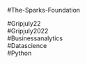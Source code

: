 #The-Sparks-Foundation 

#Gripjuly22  
#Gripjuly2022    
#Businessanalytics   
#Datascience  
#Python
